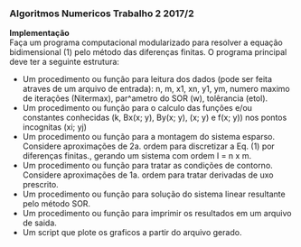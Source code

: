 ### Algoritmos Numericos Trabalho 2 2017/2  
**Implementação**  
Faça um programa computacional modularizado para resolver a equação bidimensional
(1) pelo método das diferenças finitas. O programa principal deve ter a seguinte
estrutura:  
* Um procedimento ou função para leitura dos dados (pode ser feita atraves de
um arquivo de entrada): n, m, x1, xn, y1, ym, numero maximo de iterações
(Nitermax), par^ametro do SOR (w), tolêrancia (etol).  
* Um procedimento ou função para o calculo das funções e/ou constantes conhecidas
(k, Bx(x; y), By(x; y), 
(x; y) e f(x; y)) nos pontos incognitas (xi; yj)  
* Um procedimento ou função para a montagem do sistema esparso. Considere
aproximações de 2a. ordem para discretizar a Eq. (1) por diferenças finitas.,
gerando um sistema com ordem I = n x m.  
* Um procedimento ou função para tratar as condições de contorno. Considere
aproximações de 1a. ordem para tratar derivadas de 
uxo prescrito.  
* Um procedimento ou função para solução do sistema linear resultante pelo
método SOR.  
* Um procedimento ou função para imprimir os resultados em um arquivo de
saida.  
* Um script que plote os graficos a partir do arquivo gerado.  
